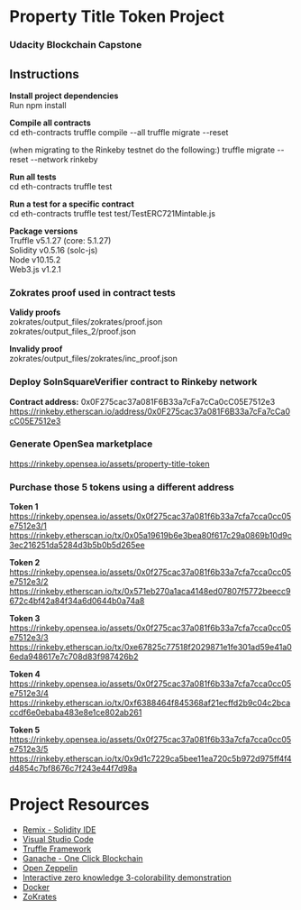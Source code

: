 # Property Title Token Project

### Udacity Blockchain Capstone

## Instructions

**Install project dependencies**  
Run npm install

**Compile all contracts**  
cd eth-contracts
truffle compile --all
truffle migrate --reset

(when migrating to the Rinkeby testnet do the following:)
truffle migrate --reset --network rinkeby

**Run all tests**  
cd eth-contracts
truffle test

**Run a test for a specific contract**  
cd eth-contracts
truffle test test/TestERC721Mintable.js

**Package versions**  
Truffle v5.1.27 (core: 5.1.27)  
Solidity v0.5.16 (solc-js)  
Node v10.15.2  
Web3.js v1.2.1

### Zokrates proof used in contract tests

**Validy proofs**  
zokrates/output_files/zokrates/proof.json  
zokrates/output_files_2/proof.json

**Invalidy proof**  
zokrates/output_files/zokrates/inc_proof.json

### Deploy SolnSquareVerifier contract to Rinkeby network

**Contract address:** 0x0F275cac37a081F6B33a7cFa7cCa0cC05E7512e3
https://rinkeby.etherscan.io/address/0x0F275cac37a081F6B33a7cFa7cCa0cC05E7512e3

### Generate OpenSea marketplace

https://rinkeby.opensea.io/assets/property-title-token

### Purchase those 5 tokens using a different address

**Token 1**  
https://rinkeby.opensea.io/assets/0x0f275cac37a081f6b33a7cfa7cca0cc05e7512e3/1
https://rinkeby.etherscan.io/tx/0x05a19619b6e3bea80f617c29a0869b10d9c3ec216251da5284d3b5b0b5d265ee

**Token 2**  
https://rinkeby.opensea.io/assets/0x0f275cac37a081f6b33a7cfa7cca0cc05e7512e3/2
https://rinkeby.etherscan.io/tx/0x571eb270a1aca4148ed07807f5772beecc9672c4bf42a84f34a6d0644b0a74a8

**Token 3**  
https://rinkeby.opensea.io/assets/0x0f275cac37a081f6b33a7cfa7cca0cc05e7512e3/3
https://rinkeby.etherscan.io/tx/0xe67825c77518f2029871e1fe301ad59e41a06eda948617e7c708d83f987426b2

**Token 4**  
https://rinkeby.opensea.io/assets/0x0f275cac37a081f6b33a7cfa7cca0cc05e7512e3/4
https://rinkeby.etherscan.io/tx/0xf6388464f845368af21ecffd2b9c04c2bcaccdf6e0ebaba483e8e1ce802ab261

**Token 5**  
https://rinkeby.opensea.io/assets/0x0f275cac37a081f6b33a7cfa7cca0cc05e7512e3/5
https://rinkeby.etherscan.io/tx/0x9d1c7229ca5bee11ea720c5b972d975ff4f4d4854c7bf8676c7f243e44f7d98a

# Project Resources

- [Remix - Solidity IDE](https://remix.ethereum.org/)
- [Visual Studio Code](https://code.visualstudio.com/)
- [Truffle Framework](https://truffleframework.com/)
- [Ganache - One Click Blockchain](https://truffleframework.com/ganache)
- [Open Zeppelin ](https://openzeppelin.org/)
- [Interactive zero knowledge 3-colorability demonstration](http://web.mit.edu/~ezyang/Public/graph/svg.html)
- [Docker](https://docs.docker.com/install/)
- [ZoKrates](https://github.com/Zokrates/ZoKrates)
